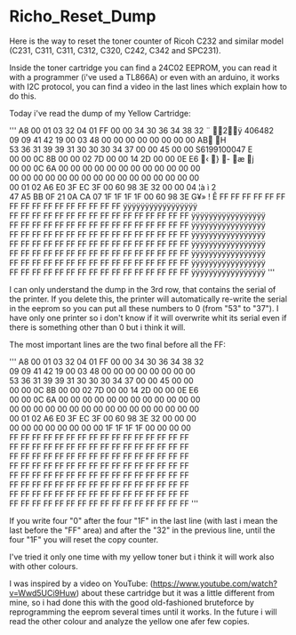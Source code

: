 # Richo_Reset_Dump
Here is the way to reset the toner counter of Ricoh C232 and similar model (C231, C311, C311, C312, C320, C242, C342 and SPC231).

Inside the toner cartridge you can find a 24C02 EEPROM,
you can read it with a programmer (i've used a TL866A)
or even with an arduino, it works with I2C protocol,
you can find a video in the last lines which explain
how to do this.

Today i've read the dump of my Yellow Cartridge:

'''
A8	00	01	03	32	04	01	FF	00	00	34	30	36	34	38	32       ¨ 2ÿ  406482  
09	09	41	42	19	00	03	48	00	00	00	00	00	00	00	00         AB H  
53	36	31	39	39	31	30	30	30	34	37	00	00	45	00	00       S6199100047  E  
00	00	0C	8B	00	00	02	7D	00	00	14	2D	00	00	0E	E6        ‹  }  -  æ  j  
00	00	0C	6A	00	00	00	00	00	00	00	00	00	00	00	00  
00	00	00	00	00	00	00	00	00	00	00	00	00	00	00	00  
00	01	02	A6	E0	3F	EC	3F	00	60	98	3E	32	00	00	04            ¦à ì    2  
47	A5	BB	0F	21	0A	CA	07	1F	1F	1F	1F	00	60	98	3E        G¥» ! Ê
FF	FF	FF	FF	FF	FF	FF	FF	FF	FF	FF	FF	FF	FF	FF	FF       ÿÿÿÿÿÿÿÿÿÿÿÿÿÿÿÿÿ  
FF	FF	FF	FF	FF	FF	FF	FF	FF	FF	FF	FF	FF	FF	FF	FF       ÿÿÿÿÿÿÿÿÿÿÿÿÿÿÿÿÿ  
FF	FF	FF	FF	FF	FF	FF	FF	FF	FF	FF	FF	FF	FF	FF	FF       ÿÿÿÿÿÿÿÿÿÿÿÿÿÿÿÿÿ  
FF	FF	FF	FF	FF	FF	FF	FF	FF	FF	FF	FF	FF	FF	FF	FF       ÿÿÿÿÿÿÿÿÿÿÿÿÿÿÿÿÿ  
FF	FF	FF	FF	FF	FF	FF	FF	FF	FF	FF	FF	FF	FF	FF	FF       ÿÿÿÿÿÿÿÿÿÿÿÿÿÿÿÿÿ  
FF	FF	FF	FF	FF	FF	FF	FF	FF	FF	FF	FF	FF	FF	FF	FF       ÿÿÿÿÿÿÿÿÿÿÿÿÿÿÿÿÿ  
FF	FF	FF	FF	FF	FF	FF	FF	FF	FF	FF	FF	FF	FF	FF	FF       ÿÿÿÿÿÿÿÿÿÿÿÿÿÿÿÿÿ  
FF	FF	FF	FF	FF	FF	FF	FF	FF	FF	FF	FF	FF	FF	FF	FF       ÿÿÿÿÿÿÿÿÿÿÿÿÿÿÿÿÿ
'''

I can only understand the dump in the 3rd row, that contains the
serial of the printer. If you delete this, the printer will
automatically re-write the serial in the eeprom so you can put all
these numbers to 0 (from "53" to "37"). I have only one printer
so i don't know if it will overwrite whit its serial
even if there is something other than 0 but i think it will.

The most important lines are the two final before all the FF:

'''
A8	00	01	03	32	04	01	FF	00	00	34	30	36	34	38	32  
09	09	41	42	19	00	03	48	00	00	00	00	00	00	00	00  
53	36	31	39	39	31	30	30	30	34	37	00	00	45	00	00  
00	00	0C	8B	00	00	02	7D	00	00	14	2D	00	00	0E	E6  
00	00	0C	6A	00	00	00	00	00	00	00	00	00	00	00	00  
00	00	00	00	00	00	00	00	00	00	00	00	00	00	00	00  
00	01	02	A6	E0	3F	EC	3F	00	60	98	3E	32	00	00	00  
00	00	00	00	00	00	00	00	1F	1F	1F	1F	00	00	00	00  
FF	FF	FF	FF	FF	FF	FF	FF	FF	FF	FF	FF	FF	FF	FF	FF  
FF	FF	FF	FF	FF	FF	FF	FF	FF	FF	FF	FF	FF	FF	FF	FF  
FF	FF	FF	FF	FF	FF	FF	FF	FF	FF	FF	FF	FF	FF	FF	FF  
FF	FF	FF	FF	FF	FF	FF	FF	FF	FF	FF	FF	FF	FF	FF	FF  
FF	FF	FF	FF	FF	FF	FF	FF	FF	FF	FF	FF	FF	FF	FF	FF  
FF	FF	FF	FF	FF	FF	FF	FF	FF	FF	FF	FF	FF	FF	FF	FF  
FF	FF	FF	FF	FF	FF	FF	FF	FF	FF	FF	FF	FF	FF	FF	FF  
FF	FF	FF	FF	FF	FF	FF	FF	FF	FF	FF	FF	FF	FF	FF	FF
'''

If you write four "0" after the four "1F" in the last line
(with last i mean the last before the "FF" area) and after the
"32" in the previous line, until the four "1F" you will reset
the copy counter. 


I've tried it only one time with my yellow toner but i think
it will work also with other colours.

I was inspired by a video on YouTube:
(https://www.youtube.com/watch?v=Wwd5UCi9Huw)
about these cartridge but it was a little different from mine,
so i had done this with the good old-fashioned bruteforce by 
reprogramming the eeprom several times until it works. 
In the future i will read the other colour and analyze the
yellow one afer few copies.
